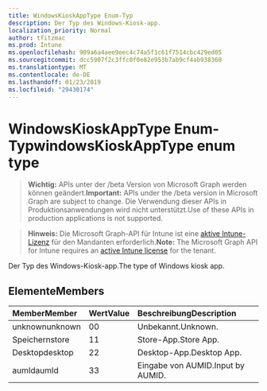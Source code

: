 ```yaml
---
title: WindowsKioskAppType Enum-Typ
description: Der Typ des Windows-Kiosk-app.
localization_priority: Normal
author: tfitzmac
ms.prod: Intune
ms.openlocfilehash: 909a6a4aee9eec4c74a5f1c61f7514cbc429ed05
ms.sourcegitcommit: dcc5907f2c3ffc0f0e82e953b7ab9cf4ab938360
ms.translationtype: MT
ms.contentlocale: de-DE
ms.lasthandoff: 01/23/2019
ms.locfileid: "29430174"
---
```

# <a name="windowskioskapptype-enum-type"></a><span data-ttu-id="d4392-103">WindowsKioskAppType Enum-Typ</span><span class="sxs-lookup"><span data-stu-id="d4392-103">windowsKioskAppType enum type</span></span>

> <span data-ttu-id="d4392-104">**Wichtig:** APIs unter der /beta Version von Microsoft Graph werden können geändert.</span><span class="sxs-lookup"><span data-stu-id="d4392-104">**Important:** APIs under the /beta version in Microsoft Graph are subject to change.</span></span> <span data-ttu-id="d4392-105">Die Verwendung dieser APIs in Produktionsanwendungen wird nicht unterstützt.</span><span class="sxs-lookup"><span data-stu-id="d4392-105">Use of these APIs in production applications is not supported.</span></span>

> <span data-ttu-id="d4392-106">**Hinweis:** Die Microsoft Graph-API für Intune ist eine [aktive Intune-Lizenz](https://go.microsoft.com/fwlink/?linkid=839381) für den Mandanten erforderlich.</span><span class="sxs-lookup"><span data-stu-id="d4392-106">**Note:** The Microsoft Graph API for Intune requires an [active Intune license](https://go.microsoft.com/fwlink/?linkid=839381) for the tenant.</span></span>

<span data-ttu-id="d4392-107">Der Typ des Windows-Kiosk-app.</span><span class="sxs-lookup"><span data-stu-id="d4392-107">The type of Windows kiosk app.</span></span>

## <a name="members"></a><span data-ttu-id="d4392-108">Elemente</span><span class="sxs-lookup"><span data-stu-id="d4392-108">Members</span></span>
|<span data-ttu-id="d4392-109">Member</span><span class="sxs-lookup"><span data-stu-id="d4392-109">Member</span></span>|<span data-ttu-id="d4392-110">Wert</span><span class="sxs-lookup"><span data-stu-id="d4392-110">Value</span></span>|<span data-ttu-id="d4392-111">Beschreibung</span><span class="sxs-lookup"><span data-stu-id="d4392-111">Description</span></span>|
|:---|:---|:---|
|<span data-ttu-id="d4392-112">unknown</span><span class="sxs-lookup"><span data-stu-id="d4392-112">unknown</span></span>|<span data-ttu-id="d4392-113">0</span><span class="sxs-lookup"><span data-stu-id="d4392-113">0</span></span>|<span data-ttu-id="d4392-114">Unbekannt.</span><span class="sxs-lookup"><span data-stu-id="d4392-114">Unknown.</span></span>|
|<span data-ttu-id="d4392-115">Speichern</span><span class="sxs-lookup"><span data-stu-id="d4392-115">store</span></span>|<span data-ttu-id="d4392-116">1</span><span class="sxs-lookup"><span data-stu-id="d4392-116">1</span></span>|<span data-ttu-id="d4392-117">Store-App.</span><span class="sxs-lookup"><span data-stu-id="d4392-117">Store App.</span></span>|
|<span data-ttu-id="d4392-118">Desktop</span><span class="sxs-lookup"><span data-stu-id="d4392-118">desktop</span></span>|<span data-ttu-id="d4392-119">2</span><span class="sxs-lookup"><span data-stu-id="d4392-119">2</span></span>|<span data-ttu-id="d4392-120">Desktop-App.</span><span class="sxs-lookup"><span data-stu-id="d4392-120">Desktop App.</span></span>|
|<span data-ttu-id="d4392-121">aumId</span><span class="sxs-lookup"><span data-stu-id="d4392-121">aumId</span></span>|<span data-ttu-id="d4392-122">3</span><span class="sxs-lookup"><span data-stu-id="d4392-122">3</span></span>|<span data-ttu-id="d4392-123">Eingabe von AUMID.</span><span class="sxs-lookup"><span data-stu-id="d4392-123">Input by AUMID.</span></span>|




